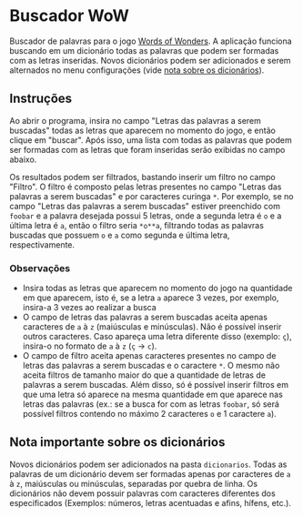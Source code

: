 # Buscador WoW

Buscador de palavras para o jogo <ins>Words of Wonders</ins>. A aplicação funciona buscando em um dicionário todas as palavras que podem ser formadas com as letras inseridas. Novos dicionários podem ser adicionados e serem alternados no menu configurações (vide [nota sobre os dicionários](#nota-importante-sobre-os-dicionários)).

## Instruções
Ao abrir o programa, insira no campo "Letras das palavras a serem buscadas" todas as letras que aparecem no momento do jogo, e então clique em "buscar". Após isso, uma lista com todas as palavras que podem ser formadas com as letras que foram inseridas serão exibidas no campo abaixo.

Os resultados podem ser filtrados, bastando inserir um filtro no campo "Filtro". O filtro é composto pelas letras presentes no campo "Letras das palavras a serem buscadas" e por caracteres curinga `*`. Por exemplo, se no campo "Letras das palavras a serem buscadas" estiver preenchido com `foobar` e a palavra desejada possui 5 letras, onde a segunda letra é `o` e a última letra é `a`, então o filtro seria `*o**a`, filtrando todas as palavras buscadas que possuem `o` e `a` como segunda e última letra, respectivamente.

### Observações
- Insira todas as letras que aparecem no momento do jogo na quantidade em que aparecem, isto é, se a letra `a` aparece 3 vezes, por exemplo, insira-a 3 vezes ao realizar a busca
- O campo de letras das palavras a serem buscadas aceita apenas caracteres de `a` à `z` (maiúsculas e minúsculas). Não é possível inserir outros caracteres. Caso apareça uma letra diferente disso (exemplo: `ç`), insira-o no formato de `a` à `z` (`ç` -> `c`).
- O campo de filtro aceita apenas caracteres presentes no campo de letras das palavras a serem buscadas e o caractere `*`. O mesmo não aceita filtros de tamanho maior do que a quantidade de letras de palavras a serem buscadas. Além disso, só é possível inserir filtros em que uma letra só aparece na mesma quantidade em que aparece nas letras das palavras (ex.: se a busca for com as letras `foobar`, só será possível filtros contendo no máximo 2 caracteres `o` e 1 caractere `a`).

## Nota importante sobre os dicionários
Novos dicionários podem ser adicionados na pasta `dicionarios`. Todas as palavras de um dicionário devem ser formadas apenas por caracteres de `a` à `z`, maiúsculas ou minúsculas, separadas por quebra de linha. Os dicionários não devem possuir palavras com caracteres diferentes dos especificados (Exemplos: números, letras acentuadas e afins, hífens, etc.).